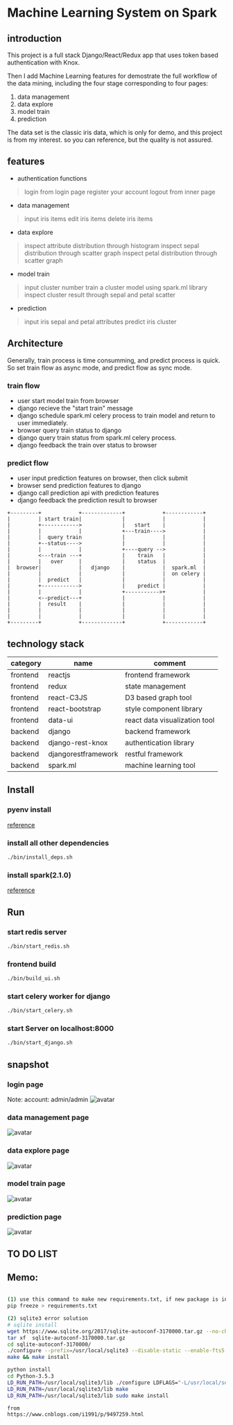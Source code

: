# Machine Learning System on Spark

## introduction

This project is a full stack Django/React/Redux app that uses token based authentication with Knox.

Then I add Machine Learning features for demostrate the full workflow of the data mining, including the four stage corresponding to four pages:
1. data management
2. data explore
3. model train
4. prediction

The data set is the classic iris data, which is only for demo, and this project is from my interest. so you can reference, but the quality is not assured.

## features

* authentication functions
> login from login page
> register your account
> logout from inner page

* data management
> input iris items
> edit iris items
> delete iris items

* data explore
> inspect attribute distribution through histogram
> inspect sepal distribution through scatter graph
> inspect petal distribution through scatter graph

* model train
> input cluster number
> train a cluster model using spark.ml library
> inspect cluster result through sepal and petal scatter

* prediction
> input iris sepal and petal attributes
> predict iris cluster

## Architecture

Generally, train process is time consumming, and predict process is quick.
So set train flow as async mode, and predict flow as sync mode.

### train flow

* user start model train from browser
* django recieve the "start train" message
* django schedule spark.ml celery process to train model and return to user immediately.
* browser query train status to django
* django query train status from spark.ml celery process.
* django feedback the train over status to browser

### predict flow

* user input prediction features on browser, then click submit
* browser send prediction features to django
* django call prediction api with prediction features
* django feedback the prediction result to browser

```
+---------+            +-------------+            +------------+
|         | start train|             |            |            |
|         +------------>             |   start    |            |
|         |            |             +---train---->            |
|         |  query train             |            |            |
|         +--status---->             |            |            |
|         |            |             +----query -->            |
|         <---train ---+             |    train   |            |
|         |   over     |             |    status  |            |
|  browser|            |   django    |            |  spark.ml  |
|         |            |             |            |  on celery |
|         |  predict   |             |            |            |
|         +------------>             |    predict |            |
|         |            |             +----------->+            |
|         <--predict---+             |            |            |
|         |  result    |             |            |            |
|         |            |             |            |            |
|         |            |             |            |            |
+---------+            +-------------+            +------------+

```

## technology stack

category | name | comment
---------|----------|---------
 frontend | reactjs | frontend framework
 frontend | redux | state management
 frontend | react-C3JS | D3 based graph tool
 frontend | react-bootstrap | style component library
 frontend | data-ui | react data visualization tool
 backend | django | backend framework
 backend | django-rest-knox | authentication library
 backend | djangorestframework | restful framework
 backend | spark.ml | machine learning tool

## Install

### pyenv install
[reference](https://github.com/pyenv/pyenv#installation)

### install all other dependencies

```bash
./bin/install_deps.sh
```

### install spark(2.1.0)
[reference](http://dblab.xmu.edu.cn/blog/1307-2/)


## Run

### start redis server

```bash
./bin/start_redis.sh
```

### frontend build

```bash
./bin/build_ui.sh
```

### start celery worker for django

```bash
./bin/start_celery.sh
```

### start Server on localhost:8000

```bash
./bin/start_django.sh
```

## snapshot

### login page
Note: account: admin/admin
![avatar](./snapshot/loginpage.png)

### data management page
![avatar](./snapshot/dataManagement.png)

### data explore page
![avatar](./snapshot/explore.png)

### model train page
![avatar](./snapshot/train.png)

### prediction page
![avatar](./snapshot/predict.png)

## TO DO LIST


## Memo:

```bash

(1) use this command to make new requirements.txt, if new package is installed.
pip freeze > requirements.txt

(2) sqlite3 error solution
# sqlite install
wget https://www.sqlite.org/2017/sqlite-autoconf-3170000.tar.gz --no-check-certificate
tar xf  sqlite-autoconf-3170000.tar.gz
cd sqlite-autoconf-3170000/
./configure --prefix=/usr/local/sqlite3 --disable-static --enable-fts5 --enable-json1 CFLAGS="-g -O2 -DSQLITE_ENABLE_FTS3=1 -DSQLITE_ENABLE_FTS4=1 -DSQLITE_ENABLE_RTREE=1"
make && make install

python install
cd Python-3.5.3
LD_RUN_PATH=/usr/local/sqlite3/lib ./configure LDFLAGS="-L/usr/local/sqlite3/lib" CPPFLAGS="-I /usr/local/sqlite3/include"
LD_RUN_PATH=/usr/local/sqlite3/lib make
LD_RUN_PATH=/usr/local/sqlite3/lib sudo make install

from
https://www.cnblogs.com/i1991/p/9497259.html
```